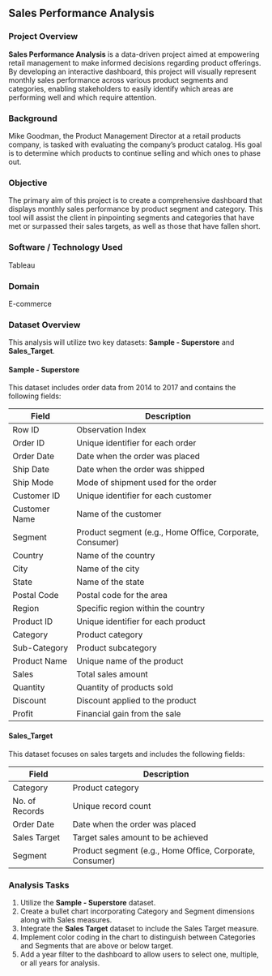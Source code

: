 ## Sales Performance Analysis

### Project Overview
**Sales Performance Analysis** is a data-driven project aimed at empowering retail management to make informed decisions regarding product offerings. By developing an interactive dashboard, this project will visually represent monthly sales performance across various product segments and categories, enabling stakeholders to easily identify which areas are performing well and which require attention.

### Background
Mike Goodman, the Product Management Director at a retail products company, is tasked with evaluating the company’s product catalog. His goal is to determine which products to continue selling and which ones to phase out.

### Objective
The primary aim of this project is to create a comprehensive dashboard that displays monthly sales performance by product segment and category. This tool will assist the client in pinpointing segments and categories that have met or surpassed their sales targets, as well as those that have fallen short.

### Software / Technology Used
Tableau

### Domain
E-commerce

### Dataset Overview
This analysis will utilize two key datasets: **Sample - Superstore** and **Sales_Target**.

#### Sample - Superstore
This dataset includes order data from 2014 to 2017 and contains the following fields:

| Field          | Description                                          |
|----------------|------------------------------------------------------|
| Row ID         | Observation Index                                   |
| Order ID       | Unique identifier for each order                    |
| Order Date     | Date when the order was placed                      |
| Ship Date      | Date when the order was shipped                     |
| Ship Mode      | Mode of shipment used for the order                 |
| Customer ID    | Unique identifier for each customer                 |
| Customer Name  | Name of the customer                                 |
| Segment        | Product segment (e.g., Home Office, Corporate, Consumer) |
| Country        | Name of the country                                  |
| City           | Name of the city                                    |
| State          | Name of the state                                   |
| Postal Code    | Postal code for the area                            |
| Region         | Specific region within the country                  |
| Product ID     | Unique identifier for each product                  |
| Category       | Product category                                    |
| Sub-Category   | Product subcategory                                 |
| Product Name   | Unique name of the product                           |
| Sales          | Total sales amount                                  |
| Quantity       | Quantity of products sold                           |
| Discount       | Discount applied to the product                     |
| Profit         | Financial gain from the sale                        |

#### Sales_Target
This dataset focuses on sales targets and includes the following fields:

| Field          | Description                                          |
|----------------|------------------------------------------------------|
| Category       | Product category                                    |
| No. of Records | Unique record count                                 |
| Order Date     | Date when the order was placed                      |
| Sales Target   | Target sales amount to be achieved                  |
| Segment        | Product segment (e.g., Home Office, Corporate, Consumer) |

### Analysis Tasks
1. Utilize the **Sample - Superstore** dataset.
2. Create a bullet chart incorporating Category and Segment dimensions along with Sales measures.
3. Integrate the **Sales Target** dataset to include the Sales Target measure.
4. Implement color coding in the chart to distinguish between Categories and Segments that are above or below target.
5. Add a year filter to the dashboard to allow users to select one, multiple, or all years for analysis.
